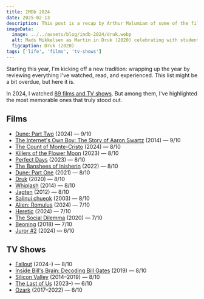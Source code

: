 ```yaml
---
title: IMDb 2024
date: 2025-02-13
description: This post is a recap by Arthur Malumian of some of the films and TV shows he watched in 2024.
imageData:
  image: ../../assets/blog/imdb-2024/druk.webp
  alt: Mads Mikkelsen as Martin in Druk (2020) celebrating with students.
  figcaption: Druk (2020)
tags: ['life', 'films', 'tv-shows']
---
```


Starting this year, I'm kicking off a new tradition: wrapping up the year by reviewing everything I've watched, read, and experienced. This list might be a bit overdue, but here it is.

In 2024, I watched [89 films and TV shows](https://www.imdb.com/user/ur107408671/ratings/). But among them, I've highlighted the most memorable ones that truly stood out.

## Films

- [Dune: Part Two](https://www.imdb.com/title/tt15239678/) (2024) — 9/10
- [The Internet's Own Boy: The Story of Aaron Swartz](https://www.imdb.com/title/tt3268458/) (2014) — 9/10
- [The Count of Monte-Cristo](https://www.imdb.com/title/tt26446278/) (2024) — 8/10
- [Killers of the Flower Moon](https://www.imdb.com/title/tt5537002/) (2023) — 8/10
- [Perfect Days](https://www.imdb.com/title/tt27503384/) (2023) — 8/10
- [The Banshees of Inisherin](https://www.imdb.com/title/tt11813216/) (2022) — 8/10
- [Dune: Part One](https://www.imdb.com/title/tt1160419/) (2021) — 8/10
- [Druk](https://www.imdb.com/title/tt10288566/) (2020) — 8/10
- [Whiplash](https://www.imdb.com/title/tt2582802/) (2014) — 8/10
- [Jagten](https://www.imdb.com/title/tt2106476/) (2012) — 8/10
- [Salinui chueok](https://www.imdb.com/title/tt0353969/) (2003) — 8/10
- [Alien: Romulus](https://www.imdb.com/title/tt18412256/) (2024) — 7/10
- [Heretic](https://www.imdb.com/title/tt28015403/) (2024) — 7/10
- [The Social Dilemma](https://www.imdb.com/title/tt11464826/) (2020) — 7/10
- [Beoning](https://www.imdb.com/title/tt7282468/) (2018) — 7/10
- [Juror #2](https://www.imdb.com/title/tt27403986/) (2024) — 6/10

## TV Shows

- [Fallout](https://www.imdb.com/title/tt12637874/) (2024–) — 8/10
- [Inside Bill's Brain: Decoding Bill Gates](https://www.imdb.com/title/tt10837476/) (2019) — 8/10
- [Silicon Valley](https://www.imdb.com/title/tt2575988/) (2014–2019) — 8/10
- [The Last of Us](https://www.imdb.com/title/tt3581920/) (2023–) — 6/10
- [Ozark](https://www.imdb.com/title/tt5071412/) (2017–2022) — 6/10
